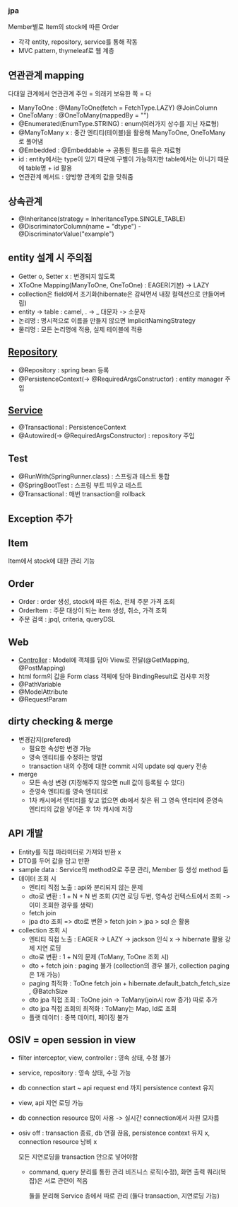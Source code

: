 ### jpa 
Member별로 Item의 stock에 따른 Order 
- 각각 entity, repository, service를 통해 작동
- MVC pattern, thymeleaf로 웹 계층 

## 연관관계 mapping
다대일 관계에서 연관관계 주인 
= 외래키 보유한 쪽 
= 다 

- ManyToOne : @ManyToOne(fetch = FetchType.LAZY) @JoinColumn
- OneToMany : @OneToMany(mappedBy = "")
- @Enumerated(EnumType.STRING) : enum(여러가지 상수를 지닌 자료형)
- @ManyToMany x : 중간 엔티티(테이블)을 활용해 ManyToOne, OneToMany로 풀어냄
- @Embedded : @Embeddable -> 공통된 필드를 묶은 자료형
- id : entity에서는 type이 있기 때문에 구별이 가능하지만 table에서는 아니기 때문에 table명 + id 활용
- 연관관계 메서드 : 양방향 관계의 값을 맞춰줌




## 상속관계
- @Inheritance(strategy = InheritanceType.SINGLE_TABLE)
- @DiscriminatorColumn(name = "dtype") - @DiscriminatorValue("example")

## entity 설계 시 주의점 
- Getter o, Setter x : 변경되지 않도록
- XToOne Mapping(ManyToOne, OneToOne) : EAGER(기본) -> LAZY
- collection은 field에서 초기화(hibernate은 감싸면서 내장 컬렉션으로 만들어버림)
- entity -> table : camel, . -> _ 대문자 -> 소문자
- 논리명 : 명시적으로 이름을 만들지 않으면 ImplicitNamingStrategy
- 물리명 : 모든 논리명에 적용, 실제 테이블에 적용


## [Repository](jpashop/src/main/java/jpabook/jpashop/domain/repository/ItemRepository.java)
- @Repository : spring bean 등록 
- @PersistenceContext(-> @RequiredArgsConstructor) : entity manager 주입 
## [Service](jpashop/src/main/java/jpabook/jpashop/domain/service/ItemService.java) 
- @Transactional : PersistenceContext
- @Autowired(-> @RequiredArgsConstructor) : repository 주입
 
## Test
- @RunWith(SpringRunner.class) : 스프링과 테스트 통합
- @SpringBootTest : 스프링 부트 띄우고 테스트
- @Transactional : 매번 transaction을 rollback

## Exception 추가

## Item 
Item에서 stock에 대한 관리 기능

## Order 
- Order : order 생성, stock에 따른 취소, 전체 주문 가격 조회 
- OrderItem : 주문 대상이 되는 item 생성, 취소, 가격 조회
- 주문 검색 : jpql, criteria, queryDSL

## Web 
- [Controller](jpashop/src/main/java/jpabook/jpashop/controller/HomeController.java) : Model에 객체를 담아 View로 전달(@GetMapping, @PostMapping)
- html form의 값을 Form class 객체에 담아 BindingResult로 검사후 저장
- @PathVariable
- @ModelAttribute
- @RequestParam

## dirty checking & merge
- 변경감지(prefered)
  - 필요한 속성만 변경 가능
  - 영속 엔티티를 수정하는 방법
  - transaction 내의 수정에 대한 commit 시의 update sql query 전송 
- merge
  - 모든 속성 변경 (지정해주지 않으면 null 값이 등록될 수 있다)
  - 준영속 엔티티를 영속 엔티티로
  - 1차 캐시에서 엔티티를 찾고 없으면 db에서 찾은 뒤 그 영속 엔티티에 준영속 엔티티의 값을 넣어준 후 1차 캐시에 저장 


## API 개발
- Entity를 직접 파라미터로 가져와 반환 x
- DTO를 두어 값을 담고 반환
- sample data : Service의 method으로 주문 관리, Member 등 생성 method 둠
- 데이터 조회 시
  - 엔티티 직접 노출 : api와 분리되지 않는 문제 
  - dto로 변환 : 1 + N + N 번 조회 (지연 로딩 두번, 영속성 컨텍스트에서 조회 -> 이미 조회한 경우를 생략)
  - fetch join
  - jpa dto 조회
  => dto로 변환 > fetch join > jpa > sql 순 활용
- collection 조회 시
   - 엔티티 직접 노출 : EAGER -> LAZY -> jackson 인식 x -> hibernate 활용 강제 지연 로딩
   - dto로 변환 : 1 + N의 문제 (ToMany, ToOne 조회 시)
   - dto + fetch join : paging 불가 (collection의 경우 불가, collection paging은 1개 가능)
   - paging 최적화 : ToOne fetch join + hibernate.default_batch_fetch_size , @BatchSize
   - dto jpa 직접 조회 : ToOne join -> ToMany(join시 row 증가) 따로 추가
   - dto jpa 직접 조회의 최적화 : ToMany는 Map, Id로 조회 
   - 플랫 데이터 : 중복 데이터, 페이징 불가 

## OSIV = open session in view 
- filter interceptor, view, controller : 영속 상태, 수정 불가
- service, repository : 영속 상태, 수정 가능
- db connection start ~ api request end 까지 persistence context 유지
- view, api 지연 로딩 가능
- db connection resource 많이 사용 -> 실시간 connection에서 자원 모자름
- osiv off : transaction 종료, db 연결 끊음, persistence context 유지 x, connection resource 낭비 x


   모든 지연로딩을 transaction 안으로 넣어야함

  - command, query 분리를 통한 관리
     비즈니스 로직(수정), 화면 출력 쿼리(복잡)은 서로 관련이 적음


    둘을 분리해 Service 층에서 따로 관리 (둘다 transaction, 지연로딩 가능)
    
  
